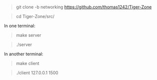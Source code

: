 > git clone -b networking https://github.com/thomas1242/Tiger-Zone

> cd Tiger-Zone/src/

In one terminal: 

> make server 

>./server

In another terminal: 

> make client 

>./client 127.0.0.1 1500
